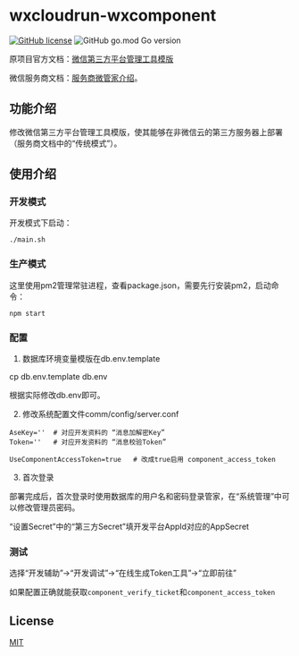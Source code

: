 # wxcloudrun-wxcomponent
[![GitHub license](https://img.shields.io/github/license/WeixinCloud/wxcloudrun-wxcomponent)](https://github.com/WeixinCloud/wxcloudrun-wxcomponent)
![GitHub go.mod Go version](https://img.shields.io/github/go-mod/go-version/WeixinCloud/wxcloudrun-wxcomponent)

原项目官方文档：[微信第三方平台管理工具模版](https://github.com/WeixinCloud/wxcloudrun-wxcomponent)

微信服务商文档：[服务商微管家介绍](https://developers.weixin.qq.com/doc/oplatform/Third-party_Platforms/2.0/product/management-tools.html)。

## 功能介绍

修改微信第三方平台管理工具模版，使其能够在非微信云的第三方服务器上部署（服务商文档中的“传统模式”）。

## 使用介绍

### 开发模式

开发模式下启动：

```shell
./main.sh
```

### 生产模式

这里使用pm2管理常驻进程，查看package.json，需要先行安装pm2，启动命令：

```shell
npm start
```

### 配置

1. 数据库环境变量模版在db.env.template

cp db.env.template db.env

根据实际修改db.env即可。

2. 修改系统配置文件comm/config/server.conf

```
AseKey=''  # 对应开发资料的 “消息加解密Key”
Token=''   # 对应开发资料的 “消息校验Token”

UseComponentAccessToken=true   # 改成true启用 component_access_token
```

3. 首次登录

部署完成后，首次登录时使用数据库的用户名和密码登录管家，在“系统管理”中可以修改管理员密码。

“设置Secret”中的“第三方Secret”填开发平台AppId对应的AppSecret

### 测试

选择“开发辅助”->“开发调试”->“在线生成Token工具”->“立即前往”

如果配置正确就能获取`component_verify_ticket`和`component_access_token`

## License

[MIT](./LICENSE)
